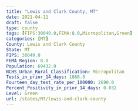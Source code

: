 ```yaml
---
title: "Lewis and Clark County, MT"
date: 2021-04-11
draft: false
type: county
tags: [FIPS:30049.0,FEMA:8.0,Micropolitan,Green]
categories: [MT]
County: Lewis and Clark County
State: MT
FIPS: 30049.0
FEMA_Region: 8.0
Population: 69432.0
NCHS_Urban_Rural_Classification: Micropolitan
Tests_in_prior_14_days: 1868.0
Fourteen_day_test_rate_per_100000: 2690.0
Percent_Positivity_in_prior_14_days: 0.032
Level: Green
url: /states/MT/lewis-and-clark-county
---
```



